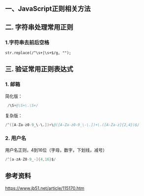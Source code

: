 ## 一、JavaScript正则相关方法

## 二. 字符串处理常用正则 
### 1.字符串去前后空格
```
str.replace(/^\s+|\s+$/g, "");
```

## 三. 验证常用正则表达式

### 1. 邮箱

简化版：
```s
 /\S+@\S+\.\S+/
```

复杂版：
```s
/^([A-Za-z0-9_\-\.])+\@([A-Za-z0-9_\-\.])+\.([A-Za-z]{2,4})$/
```

### 2. 用户名
用户名正则，4到16位（字母，数字，下划线，减号）
```s
/^[a-zA-Z0-9_-]{4,16}$/
```

## 参考资料
<https://www.jb51.net/article/115170.htm>
